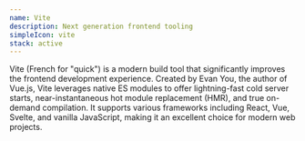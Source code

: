 ```yaml
---
name: Vite
description: Next generation frontend tooling
simpleIcon: vite
stack: active
---
```


Vite (French for "quick") is a modern build tool that significantly improves the frontend development experience. Created by Evan You, the author of Vue.js, Vite leverages native ES modules to offer lightning-fast cold server starts, near-instantaneous hot module replacement (HMR), and true on-demand compilation. It supports various frameworks including React, Vue, Svelte, and vanilla JavaScript, making it an excellent choice for modern web projects.
